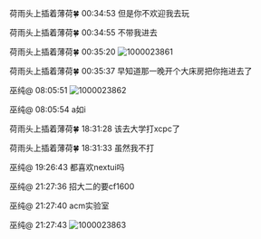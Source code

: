 荷雨头上插着薄荷🍀 00:34:53
但是你不欢迎我去玩

荷雨头上插着薄荷🍀 00:34:55
不带我进去

荷雨头上插着薄荷🍀 00:35:20
![1000023861](https://github.com/user-attachments/assets/39a943bb-8e7d-493d-a89b-7a793b954496)

荷雨头上插着薄荷🍀 00:35:37
早知道那一晚开个大床房把你拖进去了

巫纯@ 08:05:51
![1000023862](https://github.com/user-attachments/assets/9f00d9b2-19a7-44f4-b295-f9884c532c33)

巫纯@ 08:05:54
a如i

荷雨头上插着薄荷🍀 18:31:28
该去大学打xcpc了

荷雨头上插着薄荷🍀 18:31:33
虽然我不打

巫纯@ 19:26:43
都喜欢nextui吗

巫纯@ 21:27:36
招大二的要cf1600

巫纯@ 21:27:40
acm实验室

巫纯@ 21:27:43
![1000023863](https://github.com/user-attachments/assets/98425ce5-a2a9-4dac-9661-68b57d140917)

